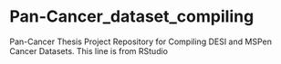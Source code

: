 # Pan-Cancer_dataset_compiling
Pan-Cancer Thesis Project Repository for Compiling DESI and MSPen Cancer Datasets.
This line is from RStudio
